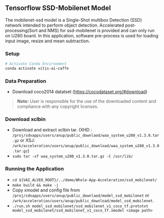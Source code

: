 ## Tensorflow SSD-Mobilenet Model

The mobilenet-ssd model is a Single-Shot multibox Detection (SSD) network intended to perform object detection. Accelerated post-processing(Sort and NMS) for ssd-mobilenet is provided and can only run on U280 board. In this application, software pre-process is used for loading input image, resize and mean subtraction.

### Setup
```sh
# Activate Conda Environment
conda activate vitis-ai-caffe
```

### Data Preparation
- Download coco2014 datatset (https://cocodataset.org/#download)
> **Note:** User is responsible for the use of the downloaded content and compliance with any copyright licenses.

### Download xclbin
- Download and extract xclbin tar. (XHD : `/proj/sdxapps/users/anup/public_downlaod/waa_system_u280_v1.3.0.tar.gz` or XSJ: `/wrk/acceleration/users/anup/public_download/waa_system_u280_v1.3.0.tar.gz`)
- `sudo tar -xf waa_system_u280_v1.3.0.tar.gz -C /usr/lib/`

### Running the Application
- `cd ${VAI_ALVEO_ROOT}/../demo/Whole-App-Acceleration/ssd_mobilenet/`
- `make build && make -j`
- Copy xmodel and config file from `/proj/sdxapps/users/anup/public_downlaod/model_ssd_mobilenet` or `/wrk/acceleration/users/anup/public_download/model_ssd_mobilenet`.
- `./run.sh model_ssd_mobilenet/ssd_mobilenet_v1_coco_tf.prototxt model_ssd_mobilenet/ssd_mobilenet_v1_coco_tf.xmodel <image path>`

